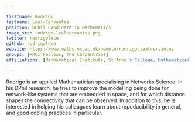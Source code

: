 ```yaml
---

firstname: Rodrigo
lastname: Leal-Cervantes
position: DPhil Candidate in Mathematics
image_src: rodrigo-lealcervantes.png
twitter: rodrigolece
github: rodrigolece
website: https://www.maths.ox.ac.uk/people/rodrigo.lealcervantes
groups: [RROx Fellows, The Carpentries]
affiliations: [Mathematical Institute, St Anne's College, Mathematical Physical and Life Sciences Division]

---
```


Rodrigo is an applied Mathematician specialising in Networks Science. In his DPhil research, he tries to improve the modelling being done for network-like systems that are embedded in space, and for which distance shapes the connectivity that can be observed. In addition to this, he is interested in helping his colleagues learn about repoducibility in general, and good coding practices in particular.
